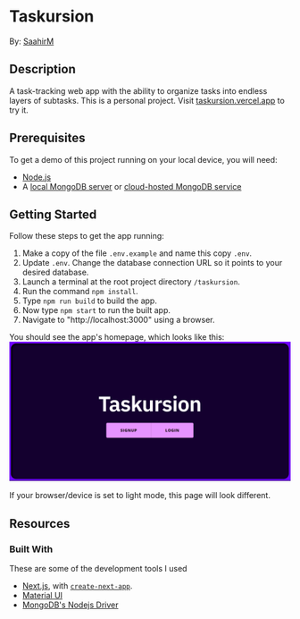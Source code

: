 # Taskursion

By: [SaahirM](https://github.com/SaahirM)

## Description
A task-tracking web app with the ability to organize tasks into endless layers of subtasks. This is a personal project. Visit [taskursion.vercel.app](https://taskursion.vercel.app/) to try it.

## Prerequisites
To get a demo of this project running on your local device, you will need:
- [Node.js](https://nodejs.org/)
- A [local MongoDB server](https://www.mongodb.com/docs/manual/installation/) or [cloud-hosted MongoDB service](https://www.mongodb.com/atlas/database)

## Getting Started

Follow these steps to get the app running:

1. Make a copy of the file `.env.example` and name this copy `.env`.
1. Update `.env`. Change the database connection URL so it points to your desired database.
1. Launch a terminal at the root project directory `/taskursion`.
1. Run the command `npm install`.
1. Type `npm run build` to build the app.
1. Now type `npm start` to run the built app.
1. Navigate to "http://localhost:3000" using a browser.

You should see the app's homepage, which looks like this:
![The application's homepage, which has "Taskursion" at the center of the screen in large font, and two smaller "Signup" and "Login" buttons](src/docs/homepage.png)

If your browser/device is set to light mode, this page will look different.

## Resources

### Built With

These are some of the development tools I used
- [Next.js](https://nextjs.org/), with [`create-next-app`](https://github.com/vercel/next.js/tree/canary/packages/create-next-app).
- [Material UI](https://mui.com/)
- [MongoDB's Nodejs Driver](https://www.mongodb.com/docs/drivers/node/current/)
